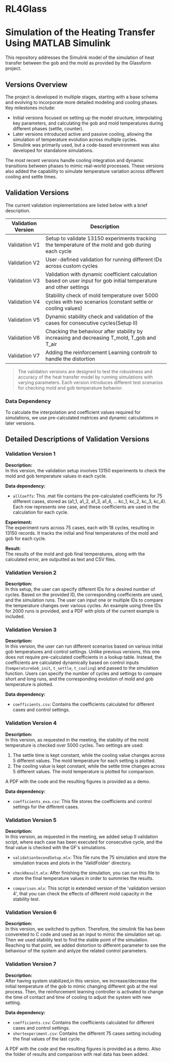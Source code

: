 # RL4Glass
# Simulation of the Heating Transfer Using MATLAB Simulink
This repository addresses the Simulink model of the simulation of heat transfer between the gob and the mold as provided by the Glassform project.

## Versions Overview
The project is developed in multiple stages, starting with a base schema and evolving to incorporate more detailed modeling and cooling phases. Key milestones include:

- Initial versions focused on setting up the model structure, interpolating key parameters, and calculating the gob and mold temperatures during different phases (settle, counter).
- Later versions introduced active and passive cooling, allowing the simulation of temperature evolution across multiple cycles.
- Simulink was primarily used, but a code-based environment was also developed for standalone simulations.

The most recent versions handle cooling integration and dynamic transitions between phases to mimic real-world processes. These versions also added the capability to simulate temperature variation across different cooling and settle times.

## Validation Versions
The current validation implementations are listed below with a brief description.

| Validation Version | Description                                                                                                      |
| ------------------ | --------------------------------------------------------------------------------------------------------------- |
| Validation V1       | Setup to validate 13150 experiments tracking the temperature of the mold and gob during each cycle              |
| Validation V2       | User-defined validation for running different IDs across custom cycles                                          |
| Validation V3       | Validation with dynamic coefficient calculation based on user input for gob initial temperature and other settings |
| Validation V4       | Stability check of mold temperature over 5000 cycles with two scenarios (constant settle or cooling values)      |
| Validation V5       | Dynamic stability check  and validation of the cases for consecutive cycles(Setup II)|
| Validation V6       | Chacking the behaviour after stability by increasing and decreasing T_mold, T_gob and  T_air|
| Validation V7       | Adding the reinforcement Learning controllr to handle the distortion|

> The validation versions are designed to test the robustness and accuracy of the heat transfer model by running simulations with varying parameters. Each version introduces different test scenarios for checking mold and gob temperature behavior.

### Data Dependency
To calculate the interpolation and coefficient values required for simulations, we use pre-calculated matrices and dynamic calculations in later versions.

## Detailed Descriptions of Validation Versions

### Validation Version 1
**Description:**  
In this version, the validation setup involves 13150 experiments to check the mold and gob temperature values in each cycle.

**Data dependency:**
- `allCoeffs`: This .mat file contains the pre-calculated coefficients for 75 different cases, stored as (a1_1, a1_2, a1_3, a1_4, … kc_1, kc_2, kc_3, kc_4). Each row represents one case, and these coefficients are used in the calculation for each cycle.

**Experiment:**  
The experiment runs across 75 cases, each with 18 cycles, resulting in 13150 records. It tracks the initial and final temperatures of the mold and gob for each cycle.

**Result:**  
The results of the mold and gob final temperatures, along with the calculated error, are outputted as text and CSV files.

### Validation Version 2
**Description:**  
In this setup, the user can specify different IDs for a desired number of cycles. Based on the provided ID, the corresponding coefficients are used, and the simulation runs. The user can input one or multiple IDs to compare the temperature changes over various cycles. An example using three IDs for 2000 runs is provided, and a PDF with plots of the current example is included.

### Validation Version 3
**Description:**  
In this version, the user can run different scenarios based on various initial gob temperatures and control settings. Unlike previous versions, this one does not require pre-calculated coefficients in a lookup table. Instead, the coefficients are calculated dynamically based on control inputs (`temperatureGob_init`, `t_settle`, `t_cooling`) and passed to the simulation function. Users can specify the number of cycles and settings to compare short and long runs, and the corresponding evolution of mold and gob temperature is plotted.

**Data dependency:**
- `coefficients.csv`: Contains the coefficients calculated for different cases and control settings.

### Validation Version 4
**Description:**  
In this version, as requested in the meeting, the stability of the mold temperature is checked over 5000 cycles. Two settings are used:
1. The settle time is kept constant, while the cooling value changes across 5 different values. The mold temperature for each setting is plotted.
2. The cooling value is kept constant, while the settle time changes across 5 different values. The mold temperature is plotted for comparison.

A PDF with the code and the resulting figures is provided as a demo.

**Data dependency:**  
- `coefficients_exa.csv`: This file stores the coefficients and control settings for the different cases.

### Validation Version 5
**Description:**  
In this version, as requested in the meeting, we added setup II validation script, where each case has been executed for consecutive cycle, and the final value is checked with the GF's simulations.

- `validationSecondSetup.mlx`: This file runs the 75 simulation and store the simulation traces and  plots in the 'ValidFolder' directory. 

- `checkResult.mlx`: After finishing the simulation, you can run this file to store the final temperature values in order to summries the results.

- `comparison.mlx`: This script is extended version of the 'validation version 4', that you can check the effects of different mold capacity in the stability test.

### Validation Version 6
**Description:**  
In this version, we switched to python. Therefore, the simulink file has been convereted to C code and used as an input to mimic the simulation set up. Then we used stability test to find the stable point of the simulation. Reaching to that point, we added distortion to different parameter to see the behaviour of the system and anlyze the related control parameters.

### Validation Version 7
**Description:**  
After having system stabilized,in this version, we increase/decrease the initial temperature of the gob to mimic changing different gob at the real process. Then, the reinforcement learning controller is activated to change the time of contact and time of cooling to adjust the system with new setting.


**Data dependency:**  
- `coefficients.csv`: Contains the coefficients calculated for different cases and control settings.
- `shortexperiment.csv`: Contains the different 75 cases setting including the final values of the last cycle .

A PDF with the code and the resulting figures is provided as a demo. Also the folder of results and compariosn with real data has been added.

